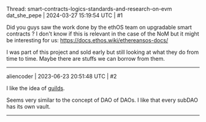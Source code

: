 Thread: smart-contracts-logics-standards-and-research-on-evm
dat_she_pepe | 2024-03-27 15:19:54 UTC | #1

Did you guys saw the work done by the ethOS team on upgradable smart contracts ? I don't know if this is relevant in the case of the NoM but it might be interesting for us: https://docs.ethos.wiki/ethereansos-docs/

I was part of this project and sold early but still looking at what they do from time to time. Maybe there are stuffs we can borrow from them.

-------------------------

aliencoder | 2023-06-23 20:51:48 UTC | #2

I like the idea of [guilds](https://docs.ethos.wiki/ethereansos-docs/guilds/guilds-learn).

Seems very similar to the concept of DAO of DAOs. I like that every subDAO has its own vault.

-------------------------

